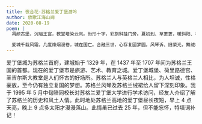 ```yaml
---
title: 夜合花·苏格兰爱丁堡游吟
author: 放歌江海山阙
date: 2020-08-19
poem: |
  凋颜古堡，沉暗王宫，教堂塔染云岚。街形十字，彩旗斜挂门旁。夏初到、草萋萋，暖斜阳、花沁幽香。八方游客，熙熙攘攘，各式衣妆。

  爱城千载风霜，几度烽烟漫卷，城在国亡。合融三世，心存复國梦圆。风琴诉、旧荣光，舞绒裙、情意飞扬。斑澜高地，无眠短夜，吟阙持觞。
---
```


爱丁堡城为苏格兰首府，建城始于 1329 年，在 1437 年至 1707 年间为苏格兰王国的首都。现在的爱丁堡市是旅游、艺术、教育之城。爱丁堡城堡、荷里路德宫、圣吉尔斯大教堂是人们怀古的好场所。苏格兰人与英格兰人相比，为人坦诚，性格豪放，至今仍有独立复国的梦想。苏格兰风琴及苏格兰绒裙给人留下深刻印象。我于 1995 年 5 月中旬陪同校长对苏格兰爱丁堡大学进行学术访问，经友人介绍了解了苏格兰的历史和风土人情。此时地处苏格兰高地的爱丁堡昼长夜短，早上 4 点天亮，晚上 9 点多太阳才漫漫落山。此情虽已过去 25 年，但不能忘怀，特填词补记！
